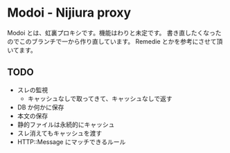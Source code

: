 Modoi - Nijiura proxy
=====================

Modoi とは、虹裏プロキシです。機能はわりと未定です。
書き直したくなったのでこのブランチで一から作り直しています。
Remedie とかを参考にさせて頂いてます。

TODO
----
 * スレの監視
   * キャッシュなしで取ってきて、キャッシュなしで返す
 * DB か何かに保存
 * 本文の保存
 * 静的ファイルは永続的にキャッシュ
 * スレ消えてもキャッシュを渡す
 * HTTP::Message にマッチできるルール
